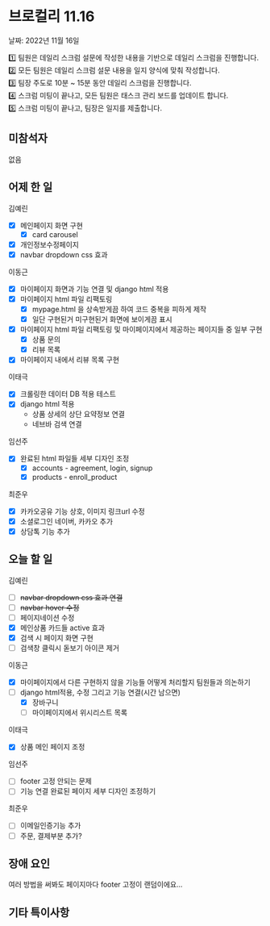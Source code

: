# 브로컬리 11.16

날짜: 2022년 11월 16일

<aside>
1️⃣ 팀원은 데일리 스크럼 설문에 작성한 내용을 기반으로 데일리 스크럼을 진행합니다.
<br>
2️⃣ 모든 팀원은 데일리 스크럼 설문 내용을 일지 양식에 맞춰 작성합니다. 
<br>
3️⃣ 팀장 주도로 10분 ~ 15분 동안 데일리 스크럼을 진행합니다.
<br>
4️⃣ 스크럼 미팅이 끝나고, 모든 팀원은 태스크 관리 보드를 업데이트 합니다.
<br>
5️⃣ 스크럼 미팅이 끝나고, 팀장은 일지를 제출합니다.
</aside>



## 미참석자

없음

## 어제 한 일

김예린

- [x]  메인페이지 화면 구현
    - [x]  card carousel
- [x]  개인정보수정페이지
- [x]  navbar dropdown css 효과

이동근

- [x]  마이페이지 화면과 기능 연결 및 django html 적용
- [x]  마이페이지 html 파일 리팩토링
    - [x]  mypage.html 을 상속받게끔 하여 코드 중복을 피하게 제작
    - [x]  일단 구현된거 미구현된거 화면에 보이게끔 표시
- [x]  마이페이지 html 파일 리팩토링 및 마이페이지에서 제공하는 페이지들 중 일부 구현
    - [x]  상품 문의
    - [x]  리뷰 목록
- [x]  마이페이지 내에서 리뷰 목록 구현

이태극

- [x]  크롤링한 데이터 DB 적용 테스트
- [x]  django html 적용
    - 상품 상세의 상단 요약정보 연결
    - 네브바 검색 연결

임선주

- [x]  완료된 html 파일들 세부 디자인 조정
    - [x]  accounts - agreement, login, signup
    - [x]  products - enroll_product

최준우

- [x]  카카오공유 기능 상호, 이미지 링크url 수정
- [x]  소셜로그인 네이버, 카카오 추가
- [x]  상담톡 기능 추가

## 오늘 할 일

김예린

- [ ]  ~~navbar dropdown css 효과 연결~~
- [ ]  ~~navbar hover 수정~~
- [ ]  페이지네이션 수정
- [x]  메인상품 카드들 active 효과
- [x]  검색 시 페이지 화면 구현
- [ ]  검색창 클릭시 돋보기 아이콘 제거

이동근

- [x]  마이페이지에서 다른 구현하지 않을 기능들 어떻게 처리할지 팀원들과 의논하기
- [ ]  django html적용, 수정 그리고 기능 연결(시간 남으면)
    - [x]  장바구니
    - [ ]  마이페이지에서 위시리스트 목록

이태극

- [x]  상품 메인 페이지 조정

임선주

- [ ]  footer 고정 안되는 문제
- [ ]  기능 연결 완료된 페이지 세부 디자인 조정하기

최준우

- [ ]  이메일인증기능 추가
- [ ]  주문, 결제부분  추가?

## 장애 요인

여러 방법을 써봐도 페이지마다 footer 고정이 랜덤이에요…

## 기타 특이사항